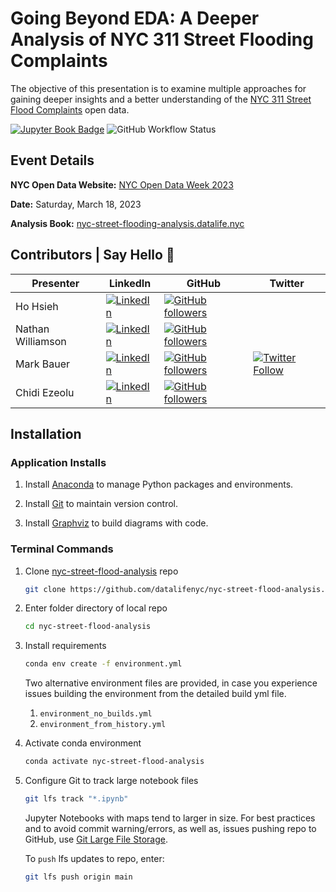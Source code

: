 # Going Beyond EDA: A Deeper Analysis of NYC 311 Street Flooding Complaints

The objective of this presentation is to examine multiple approaches for gaining deeper insights and a better understanding of the [NYC 311 Street Flood Complaints](https://data.cityofnewyork.us/Social-Services/311-Service-Requests-from-2010-to-Present/erm2-nwe9) open data.

[![Jupyter Book Badge](https://jupyterbook.org/badge.svg)](https://nyc-street-flooding-analysis.datalife.nyc) ![GitHub Workflow Status](https://img.shields.io/github/actions/workflow/status/datalifenyc/nyc-street-flooding-analysis/github-actions-upload-to-gcp-storage.yml)

## Event Details

__NYC Open Data Website:__ [NYC Open Data Week 2023](https://www.open-data.nyc/)

__Date:__ Saturday, March 18, 2023

__Analysis Book:__ [nyc-street-flooding-analysis.datalife.nyc](https://nyc-street-flooding-analysis.datalife.nyc)

## Contributors | Say Hello 👋

| Presenter | LinkedIn | GitHub | Twitter |
| --------- | -------- | ------ | ------- |
| Ho Hsieh | [![LinkedIn](https://img.shields.io/badge/LinkedIn-blue?style=flat&logo=linkedin&labelColor=blue)](https://www.linkedin.com/in/hohsieh) | [![GitHub followers](https://img.shields.io/github/followers/hohsieh?style=social)](https://github.com/hohsieh) | |
| Nathan Williamson | [![LinkedIn](https://img.shields.io/badge/LinkedIn-blue?style=flat&logo=linkedin&labelColor=blue)](https://www.linkedin.com/in/nathan-williamson-b0a15a122) | [![GitHub followers](https://img.shields.io/github/followers/nateswill?style=social)](https://github.com/nateswill) | |
| Mark Bauer | [![LinkedIn](https://img.shields.io/badge/LinkedIn-blue?style=flat&logo=linkedin&labelColor=blue)](https://www.linkedin.com/in/markebauer) | [![GitHub followers](https://img.shields.io/github/followers/mebauer?style=social)](https://github.com/mebauer) | [![Twitter Follow](https://img.shields.io/twitter/follow/markbauerwater?style=social)](https://twitter.com/markbauerwater) |
| Chidi Ezeolu | [![LinkedIn](https://img.shields.io/badge/LinkedIn-blue?style=flat&logo=linkedin&labelColor=blue)](https://www.linkedin.com/in/chidi-ezeolu-411b0856) | [![GitHub followers](https://img.shields.io/github/followers/datalifenyc?style=social)](https://github.com/datalifenyc)| |

## Installation

### Application Installs

1. Install [Anaconda](https://docs.anaconda.com/anaconda/install/index.html) to manage Python packages and environments.

2. Install [Git](https://git-scm.com/book/en/v2/Getting-Started-Installing-Git) to maintain version control.

3. Install [Graphviz](https://graphviz.gitlab.io/download/) to build diagrams with code.

### Terminal Commands

1. Clone [nyc-street-flood-analysis](https://github.com/datalifenyc/nyc-street-flood-analysis) repo

    ```bash
    git clone https://github.com/datalifenyc/nyc-street-flood-analysis.git
    ```

2. Enter folder directory of local repo

    ```bash
    cd nyc-street-flood-analysis
    ```

3. Install requirements

    ```bash
    conda env create -f environment.yml
    ```

    Two alternative environment files are provided, in case you experience issues building the environment from the detailed build yml file.

    1. `environment_no_builds.yml`
    2. `environment_from_history.yml`

4. Activate conda environment

    ```bash
    conda activate nyc-street-flood-analysis
    ```

5. Configure Git to track large notebook files

    ```bash
    git lfs track "*.ipynb"
    ```

    Jupyter Notebooks with maps tend to larger in size. For best practices and to avoid commit warning/errors, as well as, issues pushing repo to GitHub,
    use [Git Large File Storage](https://docs.github.com/en/repositories/working-with-files/managing-large-files).

    To `push` lfs updates to repo, enter:

    ```bash
    git lfs push origin main
    ```
